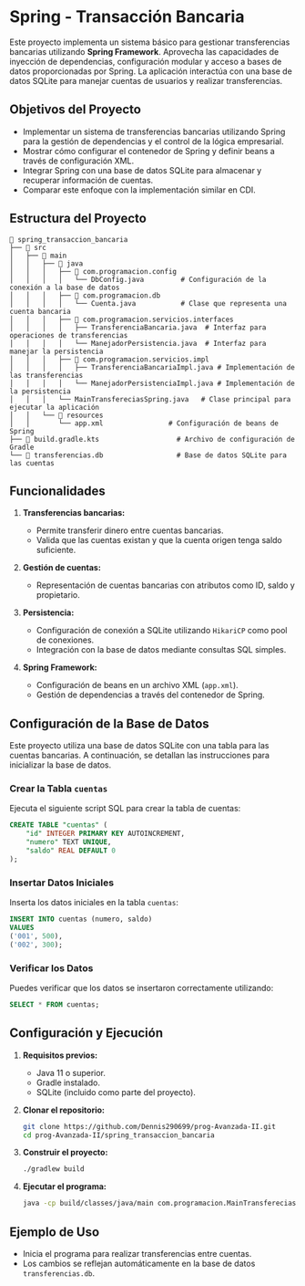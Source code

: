 # Spring - Transacción Bancaria

Este proyecto implementa un sistema básico para gestionar transferencias bancarias utilizando **Spring Framework**. Aprovecha las capacidades de inyección de dependencias, configuración modular y acceso a bases de datos proporcionadas por Spring. La aplicación interactúa con una base de datos SQLite para manejar cuentas de usuarios y realizar transferencias.

## Objetivos del Proyecto

- Implementar un sistema de transferencias bancarias utilizando Spring para la gestión de dependencias y el control de la lógica empresarial.
- Mostrar cómo configurar el contenedor de Spring y definir beans a través de configuración XML.
- Integrar Spring con una base de datos SQLite para almacenar y recuperar información de cuentas.
- Comparar este enfoque con la implementación similar en CDI.

## Estructura del Proyecto

```
📁 spring_transaccion_bancaria
├── 📁 src
│   ├── 📁 main
│   │   ├── 📁 java
│   │   │   ├── 📁 com.programacion.config
│   │   │   │   └── DbConfig.java         # Configuración de la conexión a la base de datos
│   │   │   ├── 📁 com.programacion.db
│   │   │   │   └── Cuenta.java           # Clase que representa una cuenta bancaria
│   │   │   ├── 📁 com.programacion.servicios.interfaces
│   │   │   │   ├── TransferenciaBancaria.java  # Interfaz para operaciones de transferencias
│   │   │   │   └── ManejadorPersistencia.java  # Interfaz para manejar la persistencia
│   │   │   ├── 📁 com.programacion.servicios.impl
│   │   │   │   ├── TransferenciaBancariaImpl.java # Implementación de las transferencias
│   │   │   │   └── ManejadorPersistenciaImpl.java # Implementación de la persistencia
│   │   │   └── MainTransfereciasSpring.java   # Clase principal para ejecutar la aplicación
│   │   └── 📁 resources
│   │       └── app.xml                # Configuración de beans de Spring
├── 📄 build.gradle.kts                   # Archivo de configuración de Gradle
└── 📄 transferencias.db                  # Base de datos SQLite para las cuentas
```

## Funcionalidades

1. **Transferencias bancarias:**
    - Permite transferir dinero entre cuentas bancarias.
    - Valida que las cuentas existan y que la cuenta origen tenga saldo suficiente.

2. **Gestión de cuentas:**
    - Representación de cuentas bancarias con atributos como ID, saldo y propietario.

3. **Persistencia:**
    - Configuración de conexión a SQLite utilizando `HikariCP` como pool de conexiones.
    - Integración con la base de datos mediante consultas SQL simples.

4. **Spring Framework:**
    - Configuración de beans en un archivo XML (`app.xml`).
    - Gestión de dependencias a través del contenedor de Spring.

## Configuración de la Base de Datos

Este proyecto utiliza una base de datos SQLite con una tabla para las cuentas bancarias. A continuación, se detallan las instrucciones para inicializar la base de datos.

### Crear la Tabla `cuentas`

Ejecuta el siguiente script SQL para crear la tabla de cuentas:

```sql
CREATE TABLE "cuentas" (
    "id" INTEGER PRIMARY KEY AUTOINCREMENT,
    "numero" TEXT UNIQUE,
    "saldo" REAL DEFAULT 0
);
```

### Insertar Datos Iniciales

Inserta los datos iniciales en la tabla `cuentas`:

```sql
INSERT INTO cuentas (numero, saldo)
VALUES
('001', 500),
('002', 300);
```

### Verificar los Datos

Puedes verificar que los datos se insertaron correctamente utilizando:

```sql
SELECT * FROM cuentas;
```

## Configuración y Ejecución

1. **Requisitos previos:**
    - Java 11 o superior.
    - Gradle instalado.
    - SQLite (incluido como parte del proyecto).

2. **Clonar el repositorio:**
   ```bash
   git clone https://github.com/Dennis290699/prog-Avanzada-II.git
   cd prog-Avanzada-II/spring_transaccion_bancaria
   ```

3. **Construir el proyecto:**
   ```bash
   ./gradlew build
   ```

4. **Ejecutar el programa:**
   ```bash
   java -cp build/classes/java/main com.programacion.MainTransfereciasSpring
   ```

## Ejemplo de Uso

- Inicia el programa para realizar transferencias entre cuentas.
- Los cambios se reflejan automáticamente en la base de datos `transferencias.db`.
